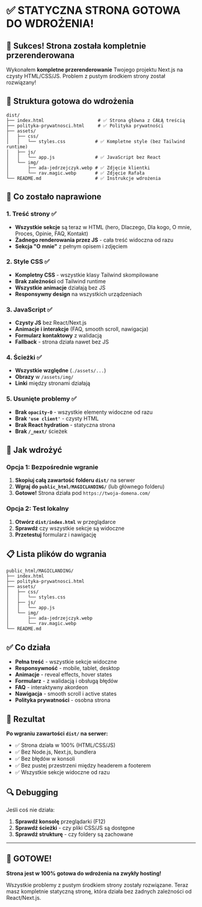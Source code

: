 # ✅ STATYCZNA STRONA GOTOWA DO WDROŻENIA!

## 🎉 Sukces! Strona została kompletnie przerenderowana

Wykonałem **kompletne przerenderowanie** Twojego projektu Next.js na czysty HTML/CSS/JS. Problem z pustym środkiem strony został rozwiązany!

## 📁 Struktura gotowa do wdrożenia

```
dist/
├── index.html                    # ✅ Strona główna z CAŁĄ treścią
├── polityka-prywatnosci.html     # ✅ Polityka prywatności
├── assets/
│   ├── css/
│   │   └── styles.css           # ✅ Kompletne style (bez Tailwind runtime)
│   ├── js/
│   │   └── app.js               # ✅ JavaScript bez React
│   └── img/
│       ├── ada-jedrzejczyk.webp # ✅ Zdjęcie klientki
│       └── rav.magic.webp       # ✅ Zdjęcie Rafała
└── README.md                    # ✅ Instrukcje wdrożenia
```

## 🔧 Co zostało naprawione

### 1. **Treść strony** ✅
- **Wszystkie sekcje** są teraz w HTML (hero, Dlaczego, Dla kogo, O mnie, Proces, Opinie, FAQ, Kontakt)
- **Żadnego renderowania przez JS** - cała treść widoczna od razu
- **Sekcja "O mnie"** z pełnym opisem i zdjęciem

### 2. **Style CSS** ✅
- **Kompletny CSS** - wszystkie klasy Tailwind skompilowane
- **Brak zależności** od Tailwind runtime
- **Wszystkie animacje** działają bez JS
- **Responsywny design** na wszystkich urządzeniach

### 3. **JavaScript** ✅
- **Czysty JS** bez React/Next.js
- **Animacje i interakcje** (FAQ, smooth scroll, nawigacja)
- **Formularz kontaktowy** z walidacją
- **Fallback** - strona działa nawet bez JS

### 4. **Ścieżki** ✅
- **Wszystkie względne** (`./assets/...`)
- **Obrazy** w `/assets/img/`
- **Linki** między stronami działają

### 5. **Usunięte problemy** ✅
- **Brak `opacity-0`** - wszystkie elementy widoczne od razu
- **Brak `'use client'`** - czysty HTML
- **Brak React hydration** - statyczna strona
- **Brak `/_next/`** ścieżek

## 🚀 Jak wdrożyć

### Opcja 1: Bezpośrednie wgranie
1. **Skopiuj całą zawartość folderu `dist/`** na serwer
2. **Wgraj do `public_html/MAGICLANDING/`** (lub głównego folderu)
3. **Gotowe!** Strona działa pod `https://twoja-domena.com/`

### Opcja 2: Test lokalny
1. **Otwórz `dist/index.html`** w przeglądarce
2. **Sprawdź** czy wszystkie sekcje są widoczne
3. **Przetestuj** formularz i nawigację

## 📋 Lista plików do wgrania

```
public_html/MAGICLANDING/
├── index.html
├── polityka-prywatnosci.html
├── assets/
│   ├── css/
│   │   └── styles.css
│   ├── js/
│   │   └── app.js
│   └── img/
│       ├── ada-jedrzejczyk.webp
│       └── rav.magic.webp
└── README.md
```

## ✅ Co działa

- **Pełna treść** - wszystkie sekcje widoczne
- **Responsywność** - mobile, tablet, desktop
- **Animacje** - reveal effects, hover states
- **Formularz** - z walidacją i obsługą błędów
- **FAQ** - interaktywny akordeon
- **Nawigacja** - smooth scroll i active states
- **Polityka prywatności** - osobna strona

## 🎯 Rezultat

**Po wgraniu zawartości `dist/` na serwer:**
- ✅ Strona działa w 100% (HTML/CSS/JS)
- ✅ Bez Node.js, Next.js, bundlera
- ✅ Bez błędów w konsoli
- ✅ Bez pustej przestrzeni między headerem a footerem
- ✅ Wszystkie sekcje widoczne od razu

## 🔍 Debugging

Jeśli coś nie działa:
1. **Sprawdź konsolę** przeglądarki (F12)
2. **Sprawdź ścieżki** - czy pliki CSS/JS są dostępne
3. **Sprawdź strukturę** - czy foldery są zachowane

---

## 🎉 GOTOWE!

**Strona jest w 100% gotowa do wdrożenia na zwykły hosting!**

Wszystkie problemy z pustym środkiem strony zostały rozwiązane. Teraz masz kompletnie statyczną stronę, która działa bez żadnych zależności od React/Next.js.
